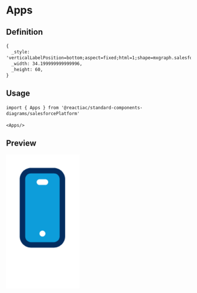 # Apps

## Definition

```
{
  _style: 'verticalLabelPosition=bottom;aspect=fixed;html=1;shape=mxgraph.salesforce.apps;',
  _width: 34.199999999999996,
  _height: 60,
}
```

## Usage

```
import { Apps } from '@reactiac/standard-components-diagrams/salesforcePlatform'

<Apps/>
```

## Preview

<img src="./apps.png" width="200"/>
